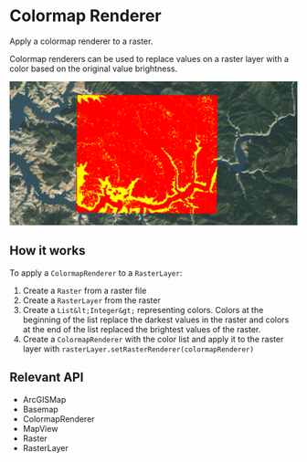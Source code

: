 # Colormap Renderer

Apply a colormap renderer to a raster.

Colormap renderers can be used to replace values on a raster layer with a color based on the original value brightness.

![](ColormapRenderer.png)

## How it works

To apply a `ColormapRenderer` to a `RasterLayer`:

  1. Create a `Raster` from a raster file
  2. Create a `RasterLayer` from the raster
  3. Create a `List&lt;Integer&gt;` representing colors. Colors at the beginning of the list replace the darkest values in 
  the raster and colors at the end of the list replaced the brightest values of the raster.
  4. Create a `ColormapRenderer` with the color list and apply it to the raster layer with `rasterLayer.setRasterRenderer(colormapRenderer)`


## Relevant API


*   ArcGISMap
*   Basemap
*   ColormapRenderer
*   MapView
*   Raster
*   RasterLayer


